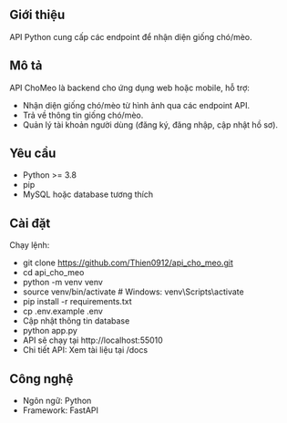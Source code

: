 ## Giới thiệu
API Python cung cấp các endpoint để nhận diện giống chó/mèo.
## Mô tả
API ChoMeo là backend cho ứng dụng web hoặc mobile, hỗ trợ:
- Nhận diện giống chó/mèo từ hình ảnh qua các endpoint API.
- Trả về thông tin giống chó/mèo.
- Quản lý tài khoản người dùng (đăng ký, đăng nhập, cập nhật hồ sơ).
## Yêu cầu
- Python >= 3.8
- pip
- MySQL hoặc database tương thích
## Cài đặt
Chạy lệnh:
- git clone https://github.com/Thien0912/api_cho_meo.git
- cd api_cho_meo
- python -m venv venv
- source venv/bin/activate  # Windows: venv\Scripts\activate
- pip install -r requirements.txt
- cp .env.example .env
- Cập nhật thông tin database
- python app.py
- API sẽ chạy tại http://localhost:55010
- Chi tiết API: Xem tài liệu tại /docs
## Công nghệ
- Ngôn ngữ: Python
- Framework: FastAPI
